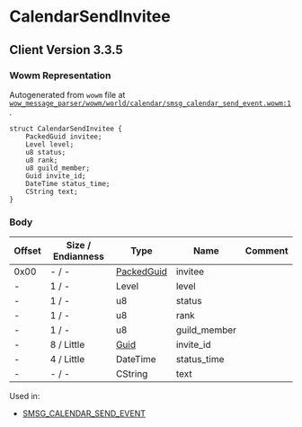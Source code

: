 # CalendarSendInvitee

## Client Version 3.3.5

### Wowm Representation

Autogenerated from `wowm` file at [`wow_message_parser/wowm/world/calendar/smsg_calendar_send_event.wowm:1`](https://github.com/gtker/wow_messages/tree/main/wow_message_parser/wowm/world/calendar/smsg_calendar_send_event.wowm#L1).
```rust,ignore
struct CalendarSendInvitee {
    PackedGuid invitee;
    Level level;
    u8 status;
    u8 rank;
    u8 guild_member;
    Guid invite_id;
    DateTime status_time;
    CString text;
}
```
### Body

| Offset | Size / Endianness | Type | Name | Comment |
| ------ | ----------------- | ---- | ---- | ------- |
| 0x00 | - / - | [PackedGuid](../types/packed-guid.md) | invitee |  |
| - | 1 / - | Level | level |  |
| - | 1 / - | u8 | status |  |
| - | 1 / - | u8 | rank |  |
| - | 1 / - | u8 | guild_member |  |
| - | 8 / Little | [Guid](../types/packed-guid.md) | invite_id |  |
| - | 4 / Little | DateTime | status_time |  |
| - | - / - | CString | text |  |


Used in:
* [SMSG_CALENDAR_SEND_EVENT](smsg_calendar_send_event.md)

